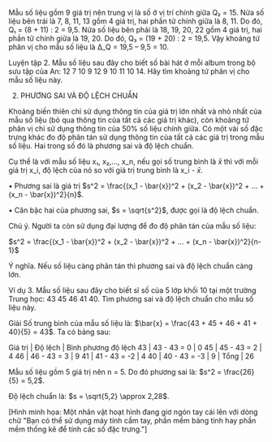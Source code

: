Mẫu số liệu gồm 9 giá trị nên trung vị là số ở vị trí chính giữa Q₂ = 15.
Nửa số liệu bên trái là 7, 8, 11, 13 gồm 4 giá trị, hai phần tử chính giữa là 8, 11.
Do đó, Q₁ = (8 + 11) : 2 = 9,5.
Nửa số liệu bên phải là 18, 19, 20, 22 gồm 4 giá trị, hai phần tử chính giữa là 19, 20.
Do đó, Q₃ = (19 + 20) : 2 = 19,5.
Vậy khoảng tứ phân vị cho mẫu số liệu là Δ_Q = 19,5 – 9,5 = 10.

Luyện tập 2. Mẫu số liệu sau đây cho biết số bài hát ở mỗi album trong bộ sưu tập của An:
12    7    10    9    12    9    10    11    10    14.
Hãy tìm khoảng tứ phân vị cho mẫu số liệu này.

2. PHƯƠNG SAI VÀ ĐỘ LỆCH CHUẨN

Khoảng biến thiên chỉ sử dụng thông tin của giá trị lớn nhất và nhỏ nhất của mẫu số liệu (bỏ qua thông tin của tất cả các giá trị khác), còn khoảng tứ phân vị chỉ sử dụng thông tin của 50% số liệu chính giữa. Có một vài số đặc trưng khác đo độ phân tán sử dụng thông tin của tất cả các giá trị trong mẫu số liệu. Hai trong số đó là phương sai và độ lệch chuẩn.

Cụ thể là với mẫu số liệu x₁, x₂,..., x_n, nếu gọi số trung bình là $\bar{x}$ thì với mỗi giá trị x_i, độ lệch của nó so với giá trị trung bình là x_i - $\bar{x}$.

• Phương sai là giá trị $s^2 = \frac{(x_1 - \bar{x})^2 + (x_2 - \bar{x})^2 + ... + (x_n - \bar{x})^2}{n}$.

• Căn bậc hai của phương sai, $s = \sqrt{s^2}$, được gọi là độ lệch chuẩn.

Chú ý. Người ta còn sử dụng đại lượng để đo độ phân tán của mẫu số liệu:

$s^2 = \frac{(x_1 - \bar{x})^2 + (x_2 - \bar{x})^2 + ... + (x_n - \bar{x})^2}{n-1}$

Ý nghĩa. Nếu số liệu càng phân tán thì phương sai và độ lệch chuẩn càng lớn.

Ví dụ 3. Mẫu số liệu sau đây cho biết sĩ số của 5 lớp khối 10 tại một trường Trung học:
43    45    46    41    40.
Tìm phương sai và độ lệch chuẩn cho mẫu số liệu này.

Giải
Số trung bình của mẫu số liệu là: $\bar{x} = \frac{43 + 45 + 46 + 41 + 40}{5} = 43$.
Ta có bảng sau:

Giá trị | Độ lệch | Bình phương độ lệch
43      | 43 - 43 = 0 | 0
45      | 45 - 43 = 2 | 4
46      | 46 - 43 = 3 | 9
41      | 41 - 43 = -2 | 4
40      | 40 - 43 = -3 | 9
        | Tổng         | 26

Mẫu số liệu gồm 5 giá trị nên n = 5. Do đó phương sai là: $s^2 = \frac{26}{5} = 5,2$.

Độ lệch chuẩn là: $s = \sqrt{5,2} \approx 2,28$.

[Hình minh họa: Một nhân vật hoạt hình đang giơ ngón tay cái lên với dòng chữ "Bạn có thể sử dụng máy tính cầm tay, phần mềm bảng tính hay phần mềm thống kê để tính các số đặc trưng."]